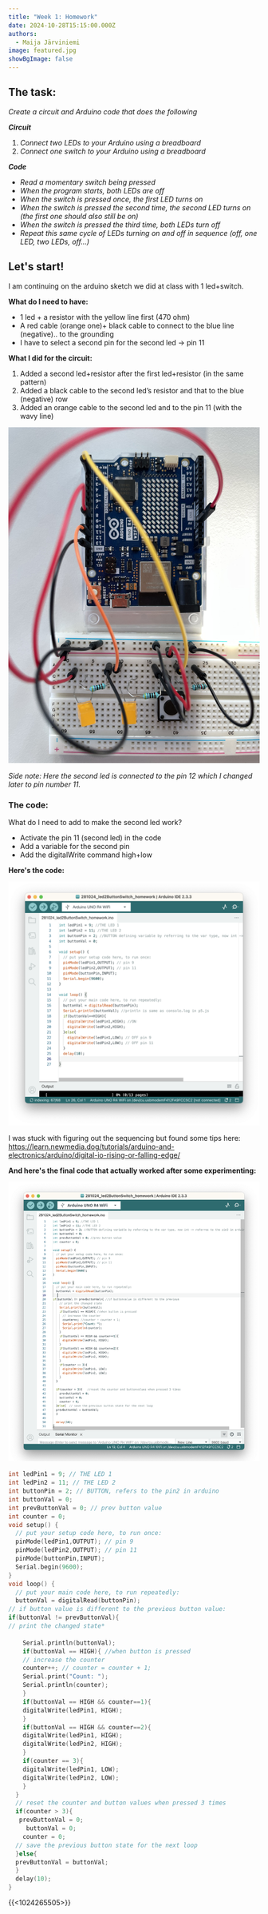 ```yaml
---
title: "Week 1: Homework"
date: 2024-10-28T15:15:00.000Z
authors:
  - Maija Järviniemi
image: featured.jpg
showBgImage: false
---
```

## **The task:**

*Create a circuit and Arduino code that does the following*

***Circuit***

1. *Connect two LEDs to your Arduino using a breadboard*
2. *Connect one switch to your Arduino using a breadboard*

***Code*** 

* *Read a momentary switch being pressed*
* *When the program starts, both LEDs are off*
* *When the switch is pressed once, the first LED turns on*
* *When the switch is pressed the second time, the second LED turns on (the first one should also still be on)*
* *When the switch is pressed the third time, both LEDs turn off*
* *Repeat this same cycle of LEDs turning on and off in sequence (off, one LED, two LEDs, off…)*

## Let's start!

I am continuing on the arduino sketch we did at class with 1 led+switch.

**What do I need to have:**

* 1 led + a resistor with the yellow line first (470 ohm) 
* A red cable (orange one)+  black cable to connect to the blue line (negative).. to the grounding
* I have to select a second pin for the second led -> pin 11

**What I did for the circuit:**

1. Added a second led+resistor after the first led+resistor (in the same pattern)
2. Added a black cable to the second led’s resistor and that to the blue (negative) row
3. Added an orange cable to the second led and to the pin 11 (with the wavy line)

![](homework1_breadboard.jpg)

*Side note: Here the second led is connected to the pin 12 which I changed later to pin number 11.*

### **The code:**

What do I need to add to make the second led work?

* Activate the pin 11 (second led) in the code
* Add a variable for the second pin
* Add the digitalWrite command high+low

**Here's the code:**

![](homework1_phase1_ledswork.png)

I was stuck with figuring out the sequencing but found some tips here: <https://learn.newmedia.dog/tutorials/arduino-and-electronics/arduino/digital-io-rising-or-falling-edge/>

**And here's the final code that actually worked after some experimenting:**

![](homework1_final.png)

```c
int ledPin1 = 9; // THE LED 1
int ledPin2 = 11; // THE LED 2
int buttonPin = 2; // BUTTON, refers to the pin2 in arduino
int buttonVal = 0;
int prevButtonVal = 0; // prev button value
int counter = 0;
void setup() {
  // put your setup code here, to run once:
  pinMode(ledPin1,OUTPUT); // pin 9
  pinMode(ledPin2,OUTPUT); // pin 11
  pinMode(buttonPin,INPUT);
  Serial.begin(9600); 
}
void loop() {
  // put your main code here, to run repeatedly:
  buttonVal = digitalRead(buttonPin);
// if button value is different to the previous button value:
if(buttonVal != prevButtonVal){ 
// print the changed state*

    Serial.println(buttonVal);
    if(buttonVal == HIGH){ //when button is pressed
    // increase the counter
    counter++; // counter = counter + 1;
    Serial.print("Count: ");
    Serial.println(counter);
    }
    if(buttonVal == HIGH && counter==1){
    digitalWrite(ledPin1, HIGH);
    }
    if(buttonVal == HIGH && counter==2){
    digitalWrite(ledPin1, HIGH);
    digitalWrite(ledPin2, HIGH);
    }
    if(counter == 3){
    digitalWrite(ledPin1, LOW);
    digitalWrite(ledPin2, LOW);   
    }
  }
  // reset the counter and button values when pressed 3 times
  if(counter > 3){
   prevButtonVal = 0;
     buttonVal = 0;
    counter = 0;
  // save the previous button state for the next loop 
  }else{ 
  prevButtonVal = buttonVal;
  }
  delay(10);
}
```

{{<1024265505>}}
